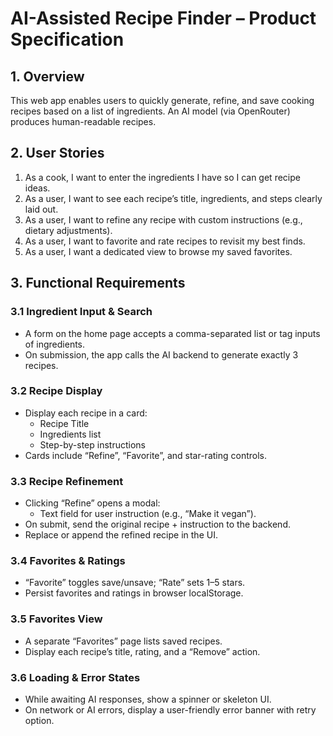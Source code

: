 # AI-Assisted Recipe Finder – Product Specification

## 1. Overview
This web app enables users to quickly generate, refine, and save cooking recipes based on a list of ingredients. An AI model (via OpenRouter) produces human-readable recipes.

## 2. User Stories
1. As a cook, I want to enter the ingredients I have so I can get recipe ideas.  
2. As a user, I want to see each recipe’s title, ingredients, and steps clearly laid out.  
3. As a user, I want to refine any recipe with custom instructions (e.g., dietary adjustments).  
4. As a user, I want to favorite and rate recipes to revisit my best finds.  
5. As a user, I want a dedicated view to browse my saved favorites.

## 3. Functional Requirements

### 3.1 Ingredient Input & Search
- A form on the home page accepts a comma-separated list or tag inputs of ingredients.
- On submission, the app calls the AI backend to generate exactly 3 recipes.

### 3.2 Recipe Display
- Display each recipe in a card:
  - Recipe Title
  - Ingredients list
  - Step-by-step instructions
- Cards include “Refine”, “Favorite”, and star-rating controls.

### 3.3 Recipe Refinement
- Clicking “Refine” opens a modal:
  - Text field for user instruction (e.g., “Make it vegan”).
- On submit, send the original recipe + instruction to the backend.
- Replace or append the refined recipe in the UI.

### 3.4 Favorites & Ratings
- “Favorite” toggles save/unsave; “Rate” sets 1–5 stars.
- Persist favorites and ratings in browser localStorage.

### 3.5 Favorites View
- A separate “Favorites” page lists saved recipes.
- Display each recipe’s title, rating, and a “Remove” action.

### 3.6 Loading & Error States
- While awaiting AI responses, show a spinner or skeleton UI.
- On network or AI errors, display a user-friendly error banner with retry option.

